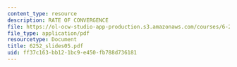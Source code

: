 ```yaml
---
content_type: resource
description: RATE OF CONVERGENCE
file: https://ol-ocw-studio-app-production.s3.amazonaws.com/courses/6-252j-nonlinear-programming-spring-2003/ff37c163bb121bc9e450fb788d736181_6252_slides05.pdf
file_type: application/pdf
resourcetype: Document
title: 6252_slides05.pdf
uid: ff37c163-bb12-1bc9-e450-fb788d736181
---
```

